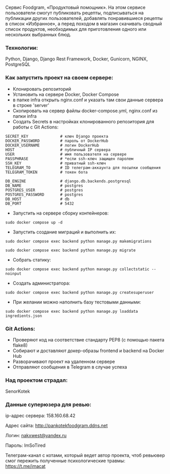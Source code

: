 Cервис Foodgram, «Продуктовый помощник». На этом сервисе пользователи смогут публиковать рецепты, подписываться на публикации других пользователей, добавлять понравившиеся рецепты в список «Избранное», а перед походом в магазин скачивать сводный список продуктов, необходимых для приготовления одного или нескольких выбранных блюд.

### Технологии:

Python, Django, Django Rest Framework, Docker, Gunicorn, NGINX, PostgreSQL

### Как запустить проект на своем сервере:

- Клонировать репозиторий
- Установить на сервере Docker, Docker Compose
- в папке infra открыть nginx.conf и указать там свои данные сервера в строке 'server'
- Скопировать на сервер файлы docker-compose.yml, nginx.conf из папки infra
- Создать Secrets в настройках клонированного репозитория для работы с Git Actions:

```
SECRET_KEY              # ключ Django проекта
DOCKER_PASSWORD         # пароль от DockerHub
DOCKER_USERNAME         # логин DockerHub
HOST                    # публичный IP сервера
USER                    # имя пользователя на сервере
PASSPHRASE              # *если ssh-ключ защищен паролем
SSH_KEY                 # приватный ssh-ключ
TELEGRAM_TO             # ID телеграм-аккаунта для посылки сообщения
TELEGRAM_TOKEN          # токен бота

DB_ENGINE               # django.db.backends.postgresql
DB_NAME                 # postgres
POSTGRES_USER           # postgres
POSTGRES_PASSWORD       # postgres
DB_HOST                 # db
DB_PORT                 # 5432
```
- Запустить на сервере сборку контейнеров:
```
sudo docker compose up -d
```
- Запустить создание миграций и выполнить их:
```
sudo docker compose exec backend python manage.py makemigrations
```
```
sudo docker compose exec backend python manage.py migrate
```
- Собрать статику:
```
sudo docker compose exec backend python manage.py collectstatic --noinput
```
- Создать администратора:
```
sudo docker compose exec backend python manage.py createsuperuser
```
- При желании можно наполнить базу тестовыми данными:
```
sudo docker compose exec backend python manage.py loaddata ingredients.json
```
### Git Actions:

- Проверяют код на соответствие стандарту PEP8 (с помощью пакета flake8)
- Собирают и доставляют докер-образы frontend и backend на Docker Hub
- Разворачивают проект на удаленном сервере
- Отправляют сообщения в Telegram в случае успеха

### Над проектом страдал:

SenorKotek

### Данные суперюзера для ревью:

ip-адрес сервера: 158.160.68.42

Адрес сайта: http://pankotekfoodgram.ddns.net

Логин: nakxwest@yandex.ru

Пароль: ImSoTired

Телеграм-канал с котами, который ведет автор проекта, чтоб ревьювер смог пережить полученные психологические травмы: https://t.me/imacat
